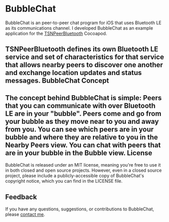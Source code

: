 BubbleChat
==========
BubbleChat is an peer-to-peer chat program for iOS that uses Bluetooth LE as its communications channel.
I developed BubbleChat as an example application for the [TSNPeerBluetooth](https://github.com/softwarenerd/TSNPeerBluetooth) Cocoapod.

TSNPeerBluetooth defines its own Bluetooth LE service and set of characteristics for that service that allows nearby peers to discover one another and exchange location updates and status messages.
BubbleChat Concept
------------------
The concept behind BubbleChat is simple: Peers that you can communicate with over Bluetooth LE are in your "bubble". Peers come and go from your bubble as they move near to you and away from you. You can see which peers are in your bubble and where they are relative to you in the Nearby Peers view. You can chat with peers that are in your bubble in the Bubble view.
License
-------
BubbleChat is released under an MIT license, meaning you're free to use it in both closed and open source projects. However, even in a closed source project, please include a publicly-accessible copy of BubbleChat's copyright notice, which you can find in the LICENSE file.

Feedback
--------
If you have any questions, suggestions, or contributions to BubbleChat, please [contact me](mailto:brianlambert@softwarenerd.org).
